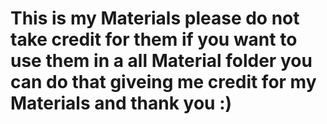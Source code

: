 # This is my Materials please do not take credit for them if you want to use them in a all Material folder you can do that giveing me credit for my Materials and thank you :)

